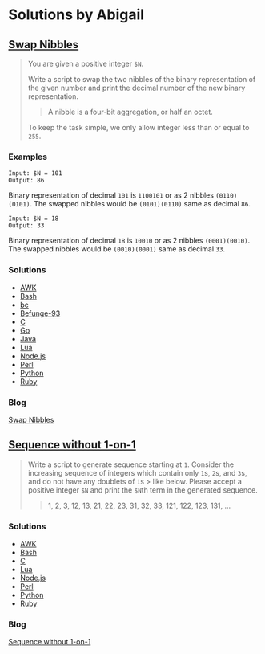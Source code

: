 # Solutions by Abigail
## [Swap Nibbles](https://perlweeklychallenge.org/blog/perl-weekly-challenge-119/#TASK1)

> You are given a positive integer `$N`.
>
> Write a script to swap the two nibbles of the binary representation of
> the given number and print the decimal number of the new binary
> representation.
>
> > A nibble is a four-bit aggregation, or half an octet.
>
> To keep the task simple, we only allow integer less than or equal to `255`.

### Examples
~~~~
Input: $N = 101
Output: 86
~~~~

Binary representation of decimal `101` is `1100101` or as 2 nibbles
`(0110)(0101)`. The swapped nibbles would be `(0101)(0110)` same as
decimal `86`.

~~~~
Input: $N = 18
Output: 33
~~~~

Binary representation of decimal `18` is `10010` or as 2 nibbles
`(0001)(0010)`. The swapped nibbles would be `(0010)(0001)` same as
decimal `33`.

### Solutions
* [AWK](awk/ch-1.awk)
* [Bash](bash/ch-1.sh)
* [bc](bc/ch-1.bc)
* [Befunge-93](befunge-93/ch-1.bf93)
* [C](c/ch-1.c)
* [Go](go/ch-1.go)
* [Java](java/ch-1.java)
* [Lua](lua/ch-1.lua)
* [Node.js](node/ch-1.js)
* [Perl](perl/ch-1.pl)
* [Python](python/ch-1.py)
* [Ruby](ruby/ch-1.rb)

### Blog
[Swap Nibbles](https://abigail.github.io/HTML/Perl-Weekly-Challenge/week-119-1.html)

## [Sequence without 1-on-1](https://perlweeklychallenge.org/blog/perl-weekly-challenge-119/#TASK2)

> Write a script to generate sequence starting at `1`. Consider the
> increasing sequence of integers which contain only `1`s, `2`s, and
> `3`s, and do not have any doublets of `1`s > like below. Please accept
> a positive integer `$N` and print the `$N`th term in the generated sequence.
>
> > 1, 2, 3, 12, 13, 21, 22, 23, 31, 32, 33, 121, 122, 123, 131, ...

### Solutions
* [AWK](awk/ch-2.awk)
* [Bash](bash/ch-2.sh)
* [C](c/ch-2.c)
* [Lua](lua/ch-2.lua)
* [Node.js](node/ch-2.js)
* [Perl](perl/ch-2.pl)
* [Python](python/ch-2.py)
* [Ruby](ruby/ch-2.rb)

### Blog
[Sequence without 1-on-1](https://abigail.github.io/HTML/Perl-Weekly-Challenge/week-119-2.html)
